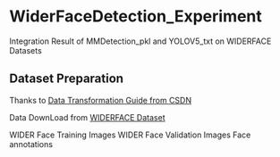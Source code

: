 # WiderFaceDetection_Experiment
Integration Result of MMDetection_pkl and YOLOV5_txt on WIDERFACE Datasets

## Dataset Preparation
Thanks to [Data Transformation Guide from CSDN](https://blog.csdn.net/mary_0830/article/details/116589279)

Data DownLoad from [WIDERFACE Dataset](http://shuoyang1213.me/WIDERFACE/index.html)

WIDER Face Training Images
WIDER Face Validation Images
Face annotations
